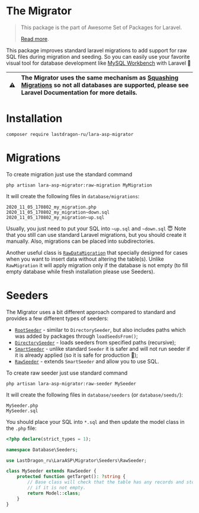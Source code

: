 # The Migrator

> This package is the part of Awesome Set of Packages for Laravel.
>
> [Read more](https://github.com/LastDragon-ru/lara-asp).

This package improves standard laravel migrations to add support for raw SQL files during migration and seeding. So you can easily use your favorite visual tool for database development like [MySQL Workbench](https://www.mysql.com/products/workbench/) with Laravel 🥳

:warning: | The Migrator uses the same mechanism as [Squashing Migrations](https://laravel.com/docs/8.x/migrations#squashing-migrations) so not all databases are supported, please see Laravel Documentation for more details.
:---: | :---


# Installation

```shell
composer require lastdragon-ru/lara-asp-migrator
```


# Migrations

To create migration just use the standard command

```
php artisan lara-asp-migrator:raw-migration MyMigration
```

It will create the following files in `database/migrations`:

```
2020_11_05_170802_my_migration.php
2020_11_05_170802_my_migration~down.sql
2020_11_05_170802_my_migration~up.sql
```

Usually, you just need to put your SQL into `~up.sql` and `~down.sql` 😇 Note that you still can use standard Laravel migrations, but you should create it manually. Also, migrations can be placed into subdirectories.

Another useful class is [`RawDataMigration`](./src/Migrations/RawDataMigration.php) that specially designed for cases when you want to insert data without altering the table(s). Unlike `RawMigration` it will apply migration only if the database is not empty (to fill empty database while fresh installation please use Seeders).


# Seeders

The Migrator uses a bit different approach compared to standard and provides a few different types of seeders:

- [`RootSeeder`](./src/Seeders/RootSeeder.php) - similar to `DirectorySeeder`, but also includes paths which was added by packages through `loadSeedsFrom()`;
- [`DirectorySeeder`](./src/Seeders/DirectorySeeder.php) - loads seeders from specified paths (recursive);
- [`SmartSeeder`](./src/Seeders/SmartSeeder.php) - unlike standard `Seeder` it is safer and will not run seeder if it is already applied (so it is safe for production 🤩);
- [`RawSeeder`](./src/Seeders/RawSeeder.php) - extends `SmartSeeder` and allow you to use SQL.

To create raw seeder just use standard command

```
php artisan lara-asp-migrator:raw-seeder MySeeder
```

It will create the following files in `database/seeders` (or `database/seeds/`):

```
MySeeder.php
MySeeder.sql
```

You should place your SQL into `*.sql` and then update the model class in the `.php` file:

```php
<?php declare(strict_types = 1);

namespace Database\Seeders;

use LastDragon_ru\LaraASP\Migrator\Seeders\RawSeeder;

class MySeeder extends RawSeeder {
    protected function getTarget(): ?string {
        // Base class will check that the table has any records and stop seeding
        // if it is not empty.
        return Model::class;
    }
}
```
